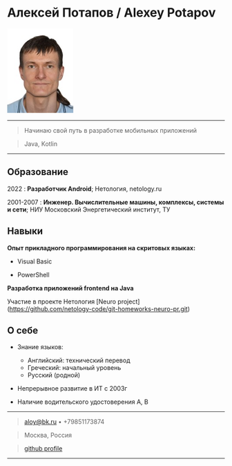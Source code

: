 Алексей Потапов / Alexey Potapov
============

![Фото](img/my.jpg)

----

>  Начинаю свой путь в разработке мобильных приложений

>  Java, Kotlin

----

Образование
---------

2022
:   **Разработчик Android**; 
      Нетология, netology.ru

2001-2007
:   **Инженер. Вычислительные машины, комплексы, системы и сети**; 
      НИУ Московский Энергетический институт, ТУ

Навыки
----------

**Опыт прикладного программирования на скритовых языках:**

* Visual Basic

* PowerShell

**Разработка приложений frontend на Java**

Участие в проекте Нетология [Neuro project] (https://github.com/netology-code/git-homeworks-neuro-pr.git)

О себе
----------------------------------------

* Знание языков:

     * Английский: технический перевод
     * Греческий: начальный уровень
     * Русский (родной)

* Непрерывное развитие в ИТ с 2003г

* Наличие водительского удостоверения А, В

----

> <aloy@bk.ru> • +79851173874

> Москва, Россия

> [github profile](https://github.com/aloytech)

----